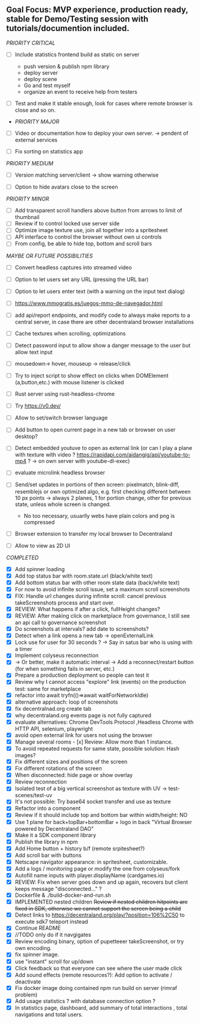 ## Goal Focus: MVP experience, production ready, stable for Demo/Testing session with tutorials/documention included.

_PRIORITY CRITICAL_
- [ ] Include statistics frontend build as static on server
  - push version & publish npm library
  - deploy server
  - deploy scene
  - Go and test myself
  - organize an event to receive help from testers

- [ ] Test and make it stable enough, look for cases where remote browser is close and so on. 


- _PRIORITY MAJOR_
- [ ] Video or documentation how to deploy your own server. -> pendent of external services
- [ ] Fix sorting on statistics app


_PRIORITY MEDIUM_
- [ ] Version matching server/client -> show warning otherwise
- [ ] Option to hide avatars close to the screen


_PRIORITY MINOR_
- [ ] Add transparent scroll handlers above button from arrows to limit of thumbnail
- [ ] Review if to control locked use server side
- [ ] Optimize image texture use, join all together into a spritesheet
- [ ] API interface to control the browser without own ui controls
- [ ] From config, be able to hide top, bottom and scroll bars

_MAYBE OR FUTURE POSSIBILITIES_
- [ ] Convert headless captures into streamed video
- [ ] Option to let users set any URL (pressing the URL bar)
- [ ] Option to let users enter text (with a warning on the input text dialog)
- [ ] https://www.mmogratis.es/juegos-mmo-de-navegador.html
- [ ] add api/report endpoints, and modify code to always make reports to a central server, in case there are other decentraland browser installations
- [ ] Cache textures when scrolling, optimizations
- [ ] Detect password input to allow show a danger message to the user but allow text input
- [ ] mousedown-> hover, mouseup -> release/click
- [ ] Try to inject script to show effect on clicks when DOMElement (a,button,etc.) with mouse listener is clicked
- [ ] Rust server using rust-headless-chrome
- [ ] Try https://v0.dev/
- [ ] Allow to set/switch browser language
- [ ] Add button to open current page in a new tab or browser on user desktop?
- [ ] Detect embedded youtuve to open as external link (or can I play a plane with texture with video ? https://rapidapi.com/aidangig/api/youtube-to-mp4 ? -> on own server with youtube-dl-exec)
- [ ] evaluate microlink headless browser
- [ ] Send/set updates in portions of then screen: pixelmatch, blink-diff, resemblejs or own optimized algo, e.g. first checking different between 10 px points
  -> always 2 planes, 1 for portion change, other for previous state, unless whole screen is changed.
  - No too necessary, usuarlly webs have plain colors and png is compressed
- [ ] Browser extension to transfer my local browser to Decentraland
- [ ] Allow to view as 2D UI


_COMPLETED_
- [x] Add spinner loading
- [x] Add top status bar with room.state.url (black/white text)
- [x] Add bottom status bar with other room state data (back/white text)
- [x] For now to avoid infinite scroll issue, set a maximum scroll screenshots
- [x] FIX: Handle url changes during infinite scroll: cancel previous takeScreenshots process and start over. 
- [x] REVIEW: What happens if after a click, fullHeight changes?
- [x] REVIEW: After making click on marketplace from governance, I still see an api call to
    governance screenshot
- [x] Do screenshots at intervals? add date to screenshots?
- [x] Detect when a link opens a new tab -> openExternalLink
- [x] Lock use for user for 30 seconds ? -> Say in satus bar who is using with a timer
- [x] Implement colyseus reconnection
- [x] -> Or better, make it automatic interval -> Add a reconnect/restart button (for when something fails in server, etc.)
- [x] Prepare a production deployment so people can test it
- [x] Review why I cannot access "explore" link (events) on the production test: same for marketplace
- [x] refactor into await tryfn(()=>await waitForNetworkIdle)
- [x] alternative approach: loop of screenshots
- [x] fix decentralnad.org create tab
- [x] why decentraland.org events page is not fully captured
- [x] evaluate alternatives: Chrome DevTools Protocol ,Headless Chrome with HTTP API, selenium, playwright
- [x] avoid open external link for users not using the browser
- [x] Manage several rooms - [x] Review: Allow more than 1 instance.
- [x] To avoid repeated requests for same state, possible solution: Hash images?
- [x] Fix different sizes and positions of the screen
- [x] Fix different rotations of the screen
- [x] When disconnected: hide page or show overlay
- [x] Review reconnection
- [x] Isolated test of a big vertical screenshot as texture with UV -> test-scenes/test-uv
- [x] It's not possible: Try base64 socket transfer and use as texture
- [x] Refactor into a component
- [x] Review if it should include top and bottom bar within width/height: NO
- [x] Use 1 plane for back+topBar+bottomBar + logo in back "Virtual Browser powered by Decentraland DAO"
- [x] Make it a SDK component library
- [x] Publish the library in npm
- [x] Add Home button + history b/f (remote srpitesheet?)
- [x] Add scroll bar with buttons
- [x] Netscape navigator appearance: in spritesheet, customizable.
- [x] Add a logs / monitoring page or modify the one from colyseus/fork
- [x] Autofill name inputs with player.displayName (cardgames.io)
- [x] REVIEW: Fix when server goes down and up again, recovers but client keeps message "disconnected..." ?
- [x] Dockerfile & ./build-docker-and-run.sh
- [x] IMPLEMENTED nested children ~~Review if nested children hitpoints are fixed in SDK, otherwise we cannot support the screen being a child~~
- [x] Detect links to https://decentraland.org/play/?position=106%2C50 to execute sdk7 teleport instead
- [x] Continue README
- [x] //TODO only do if it navgigates
- [x] Review encoding binary, option of pupetteeer takeScreenshot, or try own encoding.
- [x] fix spinner image. 
- [x] use "instant" scroll for up/down
- [x] Click feedback so that everyone can see where the user made click
- [x] Add sound effects (remote resources?): Add option to activate / deactivate
- [x] Fix docker image doing contained npm run build on server (rimraf problem)
- [x] Add usage statistics ? with database connection option ?
- [x] In statistics page, dashboard, add summary of total interactions , total navigations and total users.